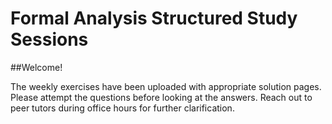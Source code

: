 # Formal Analysis Structured Study Sessions 

##Welcome! 

The weekly exercises have been uploaded with appropriate solution pages. Please attempt the questions before looking at the answers. Reach out to peer tutors during office hours for further clarification. 

